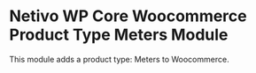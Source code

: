 # Netivo WP Core Woocommerce Product Type Meters Module

This module adds a product type: Meters to Woocommerce. 
